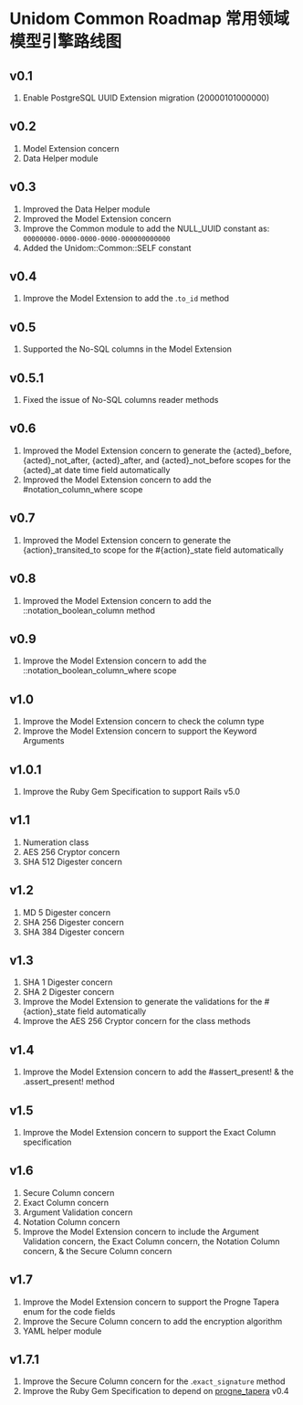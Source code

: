 # Unidom Common Roadmap 常用领域模型引擎路线图

## v0.1
1. Enable PostgreSQL UUID Extension migration (20000101000000)

## v0.2
1. Model Extension concern
2. Data Helper module

## v0.3
1. Improved the Data Helper module
2. Improved the Model Extension concern
3. Improve the Common module to add the NULL_UUID constant as: ``00000000-0000-0000-0000-000000000000``
4. Added the Unidom::Common::SELF constant

## v0.4
1. Improve the Model Extension to add the .``to_id`` method

## v0.5
1. Supported the No-SQL columns in the Model Extension

## v0.5.1
1. Fixed the issue of No-SQL columns reader methods

## v0.6
1. Improved the Model Extension concern to generate the {acted}_before, {acted}_not_after, {acted}_after, and {acted}_not_before scopes for the {acted}_at date time field automatically
2. Improved the Model Extension concern to add the #notation_column_where scope

## v0.7
1. Improved the Model Extension concern to generate the {action}_transited_to scope for the #{action}_state field automatically

## v0.8
1. Improved the Model Extension concern to add the ::notation_boolean_column method

## v0.9
1. Improve the Model Extension concern to add the ::notation_boolean_column_where scope

## v1.0
1. Improve the Model Extension concern to check the column type
2. Improve the Model Extension concern to support the Keyword Arguments

## v1.0.1
1. Improve the Ruby Gem Specification to support Rails v5.0

## v1.1
1. Numeration class
2. AES 256 Cryptor concern
3. SHA 512 Digester concern

## v1.2
1. MD 5 Digester concern
2. SHA 256 Digester concern
3. SHA 384 Digester concern

## v1.3
1. SHA 1 Digester concern
2. SHA 2 Digester concern
3. Improve the Model Extension to generate the validations for the #{action}_state field automatically
4. Improve the AES 256 Cryptor concern for the class methods

## v1.4
1. Improve the Model Extension concern to add the #assert_present! & the .assert_present! method

## v1.5
1. Improve the Model Extension concern to support the Exact Column specification

## v1.6
1. Secure Column concern
2. Exact Column concern
3. Argument Validation concern
4. Notation Column concern
5. Improve the Model Extension concern to include the Argument Validation concern, the Exact Column concern, the Notation Column concern, & the Secure Column concern

## v1.7
1. Improve the Model Extension concern to support the Progne Tapera enum for the code fields
2. Improve the Secure Column concern to add the encryption algorithm
3. YAML helper module

## v1.7.1
1. Improve the Secure Column concern for the .``exact_signature`` method
2. Improve the Ruby Gem Specification to depend on [progne_tapera](https://github.com/topbitdu/progne_tapera) v0.4
